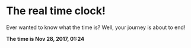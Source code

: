 # The real time clock!

Ever wanted to know what the time is? Well, your journey is about to end!

**The time is Nov 28, 2017, 01:24**